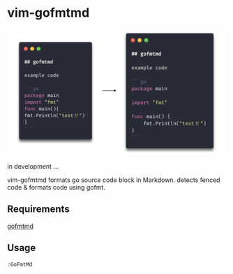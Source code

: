 # vim-gofmtmd

<img src="image/cover.png" width="640px"/>

in development ...

vim-gofmtmd formats go source code block in Markdown. detects fenced code & formats code using gofmt.

## Requirements

[gofmtmd](https://github.com/po3rin/gofmtmd)

## Usage

```bash
:GoFmtMd
```

